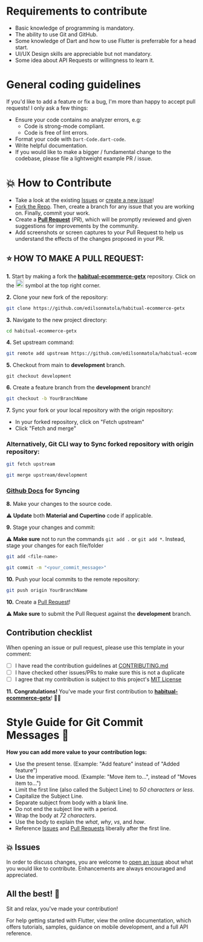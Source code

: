 # Requirements to contribute

- Basic knowledge of programming is mandatory.
- The ability to use Git and GitHub.
- Some knowledge of Dart and how to use Flutter is preferrable for a head start.
- UI/UX Design skills are appreciable but not mandatory.
- Some idea about API Requests or willingness to learn it.

# General coding guidelines

If you'd like to add a feature or fix a bug, I'm more than happy to accept pull requests! I only ask a few things:

- Ensure your code contains no analyzer errors, e.g:
  - Code is strong-mode compliant.
  - Code is free of lint errors.
- Format your code with `Dart-Code.dart-code`.
- Write helpful documentation.
- If you would like to make a bigger / fundamental change to the codebase, please file a lightweight example PR / issue.

# 💥 How to Contribute

- Take a look at the existing [Issues](https://github.com/edilsonmatola/habitual-ecommerce-getx/issues) or [create a new issue](https://github.com/edilsonmatola/habitual-ecommerce-getx/issues/new/choose)!
- [Fork the Repo](https://github.com/edilsonmatola/habitual-ecommerce-getx/fork). Then, create a branch for any issue that you are working on. Finally, commit your work.
- Create a **[Pull Request](https://github.com/edilsonmatola/habitual-ecommerce-getx/compare)** (_PR_), which will be promptly reviewed and given suggestions for improvements by the community.
- Add screenshots or screen captures to your Pull Request to help us understand the effects of the changes proposed in your PR.

## ⭐ HOW TO MAKE A PULL REQUEST:

**1.** Start by making a fork the [**habitual-ecommerce-getx**](https://github.com/edilsonmatola/habitual-ecommerce-getx) repository. Click on the <a href="https://github.com/edilsonmatola/habitual-ecommerce-getx/fork"><img src="https://i.imgur.com/G4z1kEe.png" height="21" width="21"></a> symbol at the top right corner.

**2.** Clone your new fork of the repository:

```bash
git clone https://github.com/edilsonmatola/habitual-ecommerce-getx
```

**3.** Navigate to the new project directory:

```bash
cd habitual-ecommerce-getx
```

**4.** Set upstream command:

```bash
git remote add upstream https://github.com/edilsonmatola/habitual-ecommerce-getx.git
```

**5.** Checkout from main to **development** branch.

```terminal
git checkout development
```

**6.** Create a feature branch from the **development** branch!

```bash
git checkout -b YourBranchName
```

**7.** Sync your fork or your local repository with the origin repository:

- In your forked repository, click on "Fetch upstream"
- Click "Fetch and merge"

### Alternatively, Git CLI way to Sync forked repository with origin repository:

```bash
git fetch upstream
```

```bash
git merge upstream/development
```

### [Github Docs](https://docs.github.com/en/github/collaborating-with-pull-requests/addressing-merge-conflicts/resolving-a-merge-conflict-on-github) for Syncing

**8.** Make your changes to the source code.

⚠️ **Update** both **Material and Cupertino** code if applicable.

**9.** Stage your changes and commit:

⚠️ **Make sure** not to run the commands `git add .` or `git add *`. Instead, stage your changes for each file/folder

```bash
git add <file-name>
```

```bash
git commit -m "<your_commit_message>"
```

**10.** Push your local commits to the remote repository:

```bash
git push origin YourBranchName
```

**10.** Create a [Pull Request](https://help.github.com/en/github/collaborating-with-issues-and-pull-requests/creating-a-pull-request)!

⚠️ **Make sure** to submit the Pull Request against the **development** branch.

## Contribution checklist

When opening an issue or pull request, please use this template in your comment:

- [ ] I have read the contribution guidelines at [CONTRIBUTING.md](./CONTRIBUTING.md)
- [ ] I have checked other issues/PRs to make sure this is not a duplicate
- [ ] I agree that my contribution is subject to this project's [MIT License](./LICENSE)

**11.** **Congratulations!** You've made your first contribution to [**habitual-ecommerce-getx**](https://github.com/edilsonmatola/habitual-ecommerce-getx/graphs/contributors)! 🙌🏼

# Style Guide for Git Commit Messages :memo:

**How you can add more value to your contribution logs:**

- Use the present tense. (Example: "Add feature" instead of "Added feature")
- Use the imperative mood. (Example: "Move item to...", instead of "Moves item to...")
- Limit the first line (also called the Subject Line) to _50 characters or less_.
- Capitalize the Subject Line.
- Separate subject from body with a blank line.
- Do not end the subject line with a period.
- Wrap the body at _72 characters_.
- Use the body to explain the _what_, _why_, _vs_, and _how_.
- Reference [Issues](https://github.com/edilsonmatola/habitual-ecommerce-getx/issues) and [Pull Requests](https://github.com/edilsonmatola/habitual-ecommerce-getx/pulls) liberally after the first line.

## 💥 Issues

In order to discuss changes, you are welcome to [open an issue](https://github.com/edilsonmatola/habitual-ecommerce-getx/issues/new/choose) about what you would like to contribute. Enhancements are always encouraged and appreciated.

## All the best! 🥇

Sit and relax, you've made your contribution!

For help getting started with Flutter, view the online documentation, which offers tutorials, samples, guidance on mobile development, and a full API reference.
